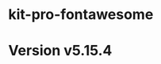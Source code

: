 # kit-pro-fontawesome

# Version v5.15.4
<link href="https://raw.githubusercontent.com/HyperBeats/kit-pro-fontawesome/main/v5.15.4/pro.min.css" rel="stylesheet">

